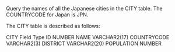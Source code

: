 Query the names of all the Japanese cities in the CITY table. The COUNTRYCODE for Japan is JPN.

The CITY table is described as follows:

CITY
Field	       Type
ID	        NUMBER
NAME	      VARCHAR2(17)
COUNTRYCODE	VARCHAR2(3)
DISTRICT	  VARCHAR2(20)
POPULATION	NUMBER

